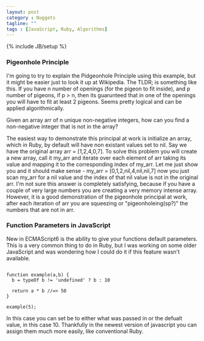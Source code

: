 ```yaml
---
layout: post
category : Nuggets
tagline: ""
tags : [JavaScript, Ruby, Algorithms]
---
```

{% include JB/setup %}

### Pigeonhole Principle

I'm going to try to explain the Pidgeonhole Principle using this example, but it might be easier just to look it up at Wikipedia. The TLDR; is something like this. If you have n number of openings (for the pigeon to fit inside), and p number of pigeons, if p > n, then its guarunteed that in one of the openings you will have to fit at least 2 pigeons. Seems pretty logical and can be applied algorithmically.

Given an array arr of n unique non-negative integers, how can you find a non-negative integer that is not in the array?

The easiest way to demonstrate this principal at work is initialize an array, which in Ruby, by default will have non existant values set to nil. Say we have the original array arr = [1,2,4,0,7]. To solve this problem you will create a new array, call it my_arr and iterate over each element of arr taking its value and mapping it to the corresponding index of my_arr. Let me just show you and it should make sense - my_arr = [0,1,2,nil,4,nil,nil,7] now you just scan my_arr for a nil value and the index of that nil value is not in the original arr.  I'm not sure this answer is completely satisfying, because if you have a couple of very large numbers you are creating a very memory intense array. However, it is a good demonstration of the pigeonhole principal at work, after each iteration of arr you are squeezing or "pigeonholeing(sp?)" the numbers that are not in arr.

### Function Parameters in JavaScript

New in ECMAScript6 is the ability to give your functions default parameters. This is a very common thing to do in Ruby, but I was working on some older JavaScript and was wondering how I could do it if this feature wasn't available.

```

function example(a,b) {
  b = typeOf b != 'undefined' ? b : 10

  return a * b //=> 50
}

example(5);
```

In this case you can set be to either what was passed in or the defualt value, in this case 10.  Thankfully in the newest version of javascript you can assign them much more easily, like conventional Ruby.

